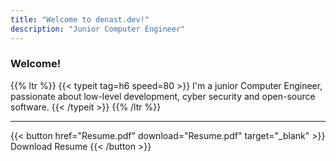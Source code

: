 ```yaml
---
title: "Welcome to denast.dev!"
description: "Junior Computer Engineer"
---
```


### Welcome! 

{{% ltr %}}
{{< typeit tag=h6 speed=80 >}}
I'm a junior Computer Engineer, passionate about low-level development, cyber security and open-source software.
{{< /typeit >}}
{{% /ltr %}}

---

{{< button href="Resume.pdf" download="Resume.pdf" target="_blank" >}}
Download Resume
{{< /button >}}
